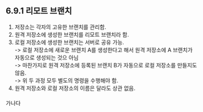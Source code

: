 
## 6.9.1 리모트 브랜치
1. 저장소는 각자의 고유한 브랜치를 관리함.
2. 원격 저장소에 생성한 브랜치를 리모트 브랜치라 함.
3. 로컬 저장소에 생성한 브랜치는 서버로 공유 가능.
<br/> -> 로컬 저장소에 새로운 브랜치 A를 생성한다고 해서 원격 저장소에 A 브랜치가 자동으로 생성되는 것으 아님
<br/> -> 마찬가지로 원격 저장소에 등록된 브랜치 B가 자동으로 로컬 저장소를 만들지도 않음.
<br/> -> 위 두 과정 모두 별도의 명령을 수행해야 함.
4. 원격 저장소와 로컬 저장소의 이름은 달라도 상관 없음. 


####
####
#### 
가나다
